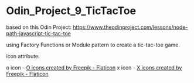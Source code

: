 # Odin_Project_9_TicTacToe

based on this Odin Project: https://www.theodinproject.com/lessons/node-path-javascript-tic-tac-toe

using Factory Functions or Module pattern to create a tic-tac-toe game.

icon attribute:

o icon - <a href="https://www.flaticon.com/free-icons/o" title="o icons">O icons created by Freepik - Flaticon</a>
x icon - <a href="https://www.flaticon.com/free-icons/x" title="x icons">X icons created by Freepik - Flaticon</a>